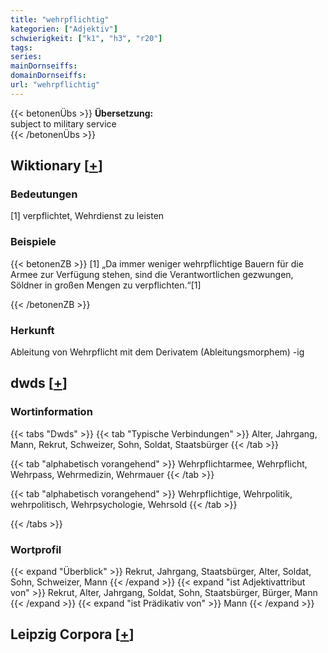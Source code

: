 ```yaml
---
title: "wehrpflichtig"
kategorien: ["Adjektiv"]
schwierigkeit: ["k1", "h3", "r20"]
tags:
series:
mainDornseiffs:
domainDornseiffs:
url: "wehrpflichtig"
---
```


{{< betonenÜbs >}}
**Übersetzung:**  
subject to  military service  
{{< /betonenÜbs >}}

## Wiktionary [[+](https://de.wiktionary.org/wiki/wehrpflichtig)]

### Bedeutungen
[1] verpflichtet, Wehrdienst zu leisten  

### Beispiele
{{< betonenZB >}}
[1] „Da immer weniger wehrpflichtige Bauern für die Armee zur Verfügung stehen, sind die Verantwortlichen gezwungen, Söldner in großen Mengen zu verpflichten.“[1]  

{{< /betonenZB >}}
### Herkunft
Ableitung von Wehrpflicht mit dem Derivatem (Ableitungsmorphem) -ig  



## dwds [[+](https://www.dwds.de/wb/wehrpflichtig)]

### Wortinformation
{{< tabs "Dwds" >}}
{{< tab "Typische Verbindungen" >}}
Alter, Jahrgang, Mann, Rekrut, Schweizer, Sohn, Soldat, Staatsbürger
{{< /tab >}}

{{< tab "alphabetisch vorangehend" >}}
Wehrpflichtarmee, Wehrpflicht, Wehrpass, Wehrmedizin, Wehrmauer
{{< /tab >}}

{{< tab "alphabetisch vorangehend" >}}
Wehrpflichtige, Wehrpolitik, wehrpolitisch, Wehrpsychologie, Wehrsold
{{< /tab >}}

{{< /tabs >}}

### Wortprofil
{{< expand "Überblick" >}} Rekrut, Jahrgang, Staatsbürger, Alter, Soldat, Sohn, Schweizer, Mann {{< /expand >}}
{{< expand "ist Adjektivattribut von" >}} Rekrut, Alter, Jahrgang, Soldat, Sohn, Staatsbürger, Bürger, Mann {{< /expand >}}
{{< expand "ist Prädikativ von" >}} Mann {{< /expand >}}

## Leipzig Corpora [[+](https://corpora.uni-leipzig.de/en/res?word=wehrpflichtig&corpusId=deu_newscrawl-public_2018)]

